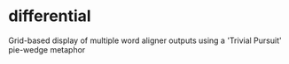 # differential

Grid-based display of multiple word aligner outputs using a 'Trivial Pursuit' pie-wedge metaphor
